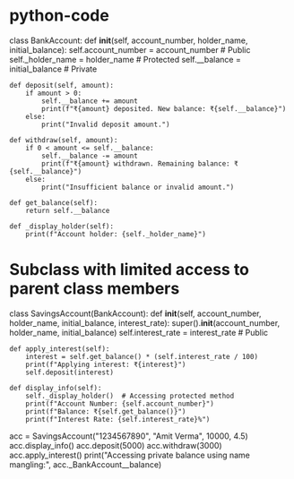 # python-code 
class BankAccount:
    def __init__(self, account_number, holder_name, initial_balance):
        self.account_number = account_number       # Public
        self._holder_name = holder_name            # Protected
        self.__balance = initial_balance           # Private

    def deposit(self, amount):
        if amount > 0:
            self.__balance += amount
            print(f"₹{amount} deposited. New balance: ₹{self.__balance}")
        else:
            print("Invalid deposit amount.")

    def withdraw(self, amount):
        if 0 < amount <= self.__balance:
            self.__balance -= amount
            print(f"₹{amount} withdrawn. Remaining balance: ₹{self.__balance}")
        else:
            print("Insufficient balance or invalid amount.")

    def get_balance(self):
        return self.__balance

    def _display_holder(self):
        print(f"Account holder: {self._holder_name}")


# Subclass with limited access to parent class members
class SavingsAccount(BankAccount):
    def __init__(self, account_number, holder_name, initial_balance, interest_rate):
        super().__init__(account_number, holder_name, initial_balance)
        self.interest_rate = interest_rate  # Public

    def apply_interest(self):
        interest = self.get_balance() * (self.interest_rate / 100)
        print(f"Applying interest: ₹{interest}")
        self.deposit(interest)

    def display_info(self):
        self._display_holder()  # Accessing protected method
        print(f"Account Number: {self.account_number}")
        print(f"Balance: ₹{self.get_balance()}")
        print(f"Interest Rate: {self.interest_rate}%")

acc = SavingsAccount("1234567890", "Amit Verma", 10000, 4.5)
acc.display_info()
acc.deposit(5000)
acc.withdraw(3000)
acc.apply_interest()
print("Accessing private balance using name mangling:", acc._BankAccount__balance)
